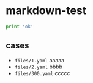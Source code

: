 # markdown-test

```py
print 'ok'
```

## cases

<!-- start -->
- `files/1.yaml`		 aaaaa
- `files/2.yaml`		 bbbb
- `files/300.yaml`		 ccccc
<!-- end -->
